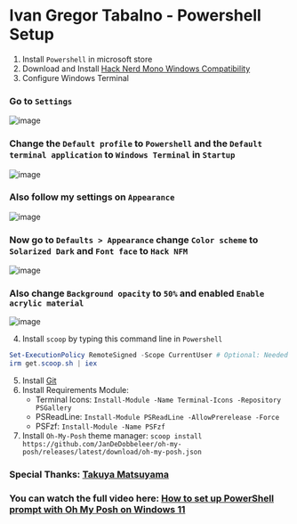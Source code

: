 # Ivan Gregor Tabalno - Powershell Setup

1. Install `Powershell` in microsoft store
2. Download and Install [Hack Nerd Mono Windows Compatibility](https://github.com/ryanoasis/nerd-fonts/releases/download/v2.2.2/Hack.zip)
3. Configure Windows Terminal

### Go to `Settings`
![image](https://user-images.githubusercontent.com/117252369/201173909-9c88ed02-980d-4868-a5ee-836adf0c345b.png)

### Change the `Default profile` to `Powershell` and the `Default terminal application` to `Windows Terminal` in `Startup`
![image](https://user-images.githubusercontent.com/117252369/201173995-0b2c136b-5124-451d-9965-d79966b5dd98.png)

### Also follow my settings on `Appearance`
![image](https://user-images.githubusercontent.com/117252369/201175304-556cc0fe-7402-4b26-9747-625ac8e5c4fa.png)

### Now go to `Defaults > Appearance` change `Color scheme` to `Solarized Dark` and `Font face` to `Hack NFM`
![image](https://user-images.githubusercontent.com/117252369/201176301-911a3ae4-3875-4e4a-8ecf-f0d533469e30.png)

### Also change `Background opacity` to `50%` and enabled `Enable acrylic material`
![image](https://user-images.githubusercontent.com/117252369/201176409-bb6d5599-7599-41e8-a113-dd4b72c28464.png)

4. Install `scoop` by typing this command line in `Powershell`

```powershell
Set-ExecutionPolicy RemoteSigned -Scope CurrentUser # Optional: Needed to run a remote script the first time
irm get.scoop.sh | iex
```

5. Install [Git](https://git-scm.com/downloads)
6. Install Requirements Module:
   - Terminal Icons: `Install-Module -Name Terminal-Icons -Repository PSGallery`
   - PSReadLine: `Install-Module PSReadLine -AllowPrerelease -Force`
   - PSFzf: `Install-Module -Name PSFzf`
7. Install `Oh-My-Posh` theme manager: `scoop install https://github.com/JanDeDobbeleer/oh-my-posh/releases/latest/download/oh-my-posh.json`


### Special Thanks: [Takuya Matsuyama](https://www.youtube.com/c/devaslife)

### You can watch the full video here: [How to set up PowerShell prompt with Oh My Posh on Windows 11](https://www.youtube.com/watch?v=5-aK2_WwrmM&list=PLmMocGWXmbd_MTRMJTTK8lCxmBcjYZvF_&index=5&t=987s)
